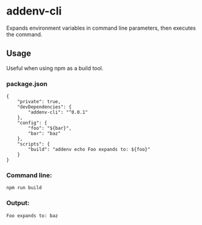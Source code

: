 # addenv-cli
Expands environment variables in command line parameters, then executes the command.

## Usage

Useful when using npm as a build tool.

### package.json
```
{
	"private": true,
	"devDependencies": {
		"addenv-cli": "^0.0.1"
	},
	"config": {
		"foo": "${bar}",
		"bar": "baz"
	},
	"scripts": {
		"build": "addenv echo Foo expands to: ${foo}"
	}
}
```
### Command line:
```
npm run build
```
### Output:
```
Foo expands to: baz
```